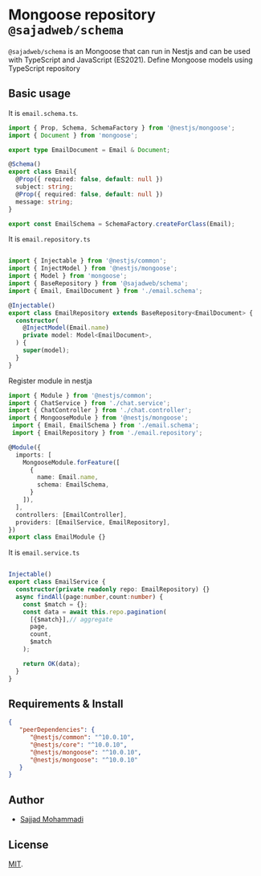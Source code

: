 # Mongoose repository `@sajadweb/schema`
`@sajadweb/schema` is an Mongoose that can run in Nestjs and can be used with TypeScript and JavaScript (ES2021).
Define Mongoose models using TypeScript repository

## Basic usage
It is `email.schema.ts`.
```ts
import { Prop, Schema, SchemaFactory } from '@nestjs/mongoose';
import { Document } from 'mongoose';

export type EmailDocument = Email & Document;

@Schema()
export class Email{
  @Prop({ required: false, default: null })
  subject: string;
  @Prop({ required: false, default: null })
  message: string;
}

export const EmailSchema = SchemaFactory.createForClass(Email);
```
It is `email.repository.ts`
```ts

import { Injectable } from '@nestjs/common';
import { InjectModel } from '@nestjs/mongoose';
import { Model } from 'mongoose';
import { BaseRepository } from '@sajadweb/schema';
import { Email, EmailDocument } from './email.schema';

@Injectable()
export class EmailRepository extends BaseRepository<EmailDocument> {
  constructor(
    @InjectModel(Email.name)
    private model: Model<EmailDocument>,
  ) {
    super(model);
  }
}
```
Register module in nestja
```ts
import { Module } from '@nestjs/common';
import { ChatService } from './chat.service';
import { ChatController } from './chat.controller';
import { MongooseModule } from '@nestjs/mongoose';
 import { Email, EmailSchema } from './email.schema';
 import { EmailRepository } from './email.repository';

@Module({
  imports: [ 
    MongooseModule.forFeature([ 
      { 
        name: Email.name,
        schema: EmailSchema,
      }
    ]),
  ],
  controllers: [EmailController],
  providers: [EmailService, EmailRepository],
})
export class EmailModule {}


```
It is `email.service.ts`
```ts

Injectable()
export class EmailService {
  constructor(private readonly repo: EmailRepository) {}
  async findAll(page:number,count:number) {
    const $match = {};
    const data = await this.repo.pagination(
      [{$match}],// aggregate
      page,
      count,
      $match
    );

    return OK(data);
  }
}
```

## Requirements & Install
```json
{
   "peerDependencies": {
      "@nestjs/common": "^10.0.10", 
      "@nestjs/core": "^10.0.10",
      "@nestjs/mongoose": "^10.0.10",
      "@nestjs/mongoose": "^10.0.10"
   }
}
```
 
## Author

- [Sajjad Mohammadi](https://sajadweb.ir)

## License

[MIT](LICENSE).
